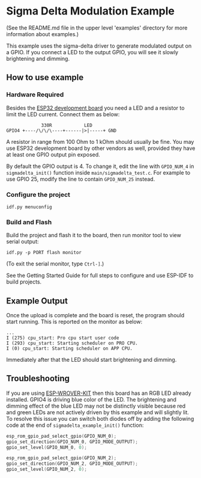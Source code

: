 # Sigma Delta Modulation Example

(See the README.md file in the upper level 'examples' directory for more information about examples.)

This example uses the sigma-delta driver to generate modulated output on a GPIO. If you connect a LED to the output GPIO, you will see it slowly brightening and dimming.


## How to use example

### Hardware Required

Besides the [ESP32 development board](https://www.espressif.com/en/products/hardware/development-boards) you need a LED and a resistor to limit the LED current. Connect them as below:

```
             330R            LED     
GPIO4 +----/\/\/\----+------|>|-----+ GND
```

A resistor in range from 100 Ohm to 1 kOhm should usually be fine. You may use ESP32 development board by other vendors as well, provided they have at least one GPIO output pin exposed.

By default the GPIO output is 4. To change it, edit the line with `GPIO_NUM_4` in `sigmadelta_init()` function inside `main/sigmadelta_test.c`. For example to use GPIO 25, modify the line to contain `GPIO_NUM_25` instead.


### Configure the project

```
idf.py menuconfig
```

### Build and Flash

Build the project and flash it to the board, then run monitor tool to view serial output:

```
idf.py -p PORT flash monitor
```

(To exit the serial monitor, type ``Ctrl-]``.)

See the Getting Started Guide for full steps to configure and use ESP-IDF to build projects.

## Example Output

Once the upload is complete and the board is reset, the program should start running. This is reported on the monitor as below:

```
...
I (275) cpu_start: Pro cpu start user code
I (293) cpu_start: Starting scheduler on PRO CPU.
I (0) cpu_start: Starting scheduler on APP CPU.
```

Immediately after that the LED should start brightening and dimming.


## Troubleshooting

If you are using [ESP-WROVER-KIT](https://www.espressif.com/en/products/hardware/esp-wrover-kit/overview) then this board has an RGB LED already installed. GPIO4 is driving blue color of the LED. The brightening and dimming effect of the blue LED may not be distinctly visible because red and green LEDs are not actively driven by this example and will slightly lit. To resolve this issue you can switch both diodes off by adding the following code at the end of `sigmadelta_example_init()` function:

```c
esp_rom_gpio_pad_select_gpio(GPIO_NUM_0);
gpio_set_direction(GPIO_NUM_0, GPIO_MODE_OUTPUT);
gpio_set_level(GPIO_NUM_0, 0);

esp_rom_gpio_pad_select_gpio(GPIO_NUM_2);
gpio_set_direction(GPIO_NUM_2, GPIO_MODE_OUTPUT);
gpio_set_level(GPIO_NUM_2, 0);
```

